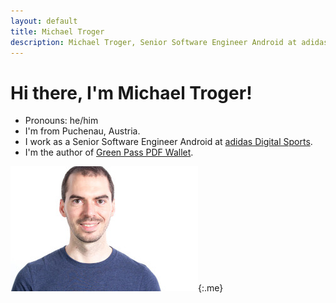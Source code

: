 ```yaml
---
layout: default
title: Michael Troger
description: Michael Troger, Senior Software Engineer Android at adidas Digital Sports
---
```

# Hi there, I'm Michael Troger!

* Pronouns: he/him
* I'm from Puchenau, Austria.
* I work as a Senior Software Engineer Android at [adidas Digital Sports](https://careers.adidas-group.com/locations/hubs/wien).
* I'm the author of [Green Pass PDF Wallet](/greenpass).

![Image of myself, Michael Troger](/images/michael.jpg){:.me}
